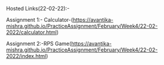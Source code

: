 Hosted Links(22-02-22):-


Assignment 1:- Calculator-(https://avantika-mishra.github.io/PracticeAssignment/February/Week4/22-02-2022/calculator.html)



Assignment 2:-RPS Game(https://avantika-mishra.github.io/PracticeAssignment/February/Week4/22-02-2022/index.html)

